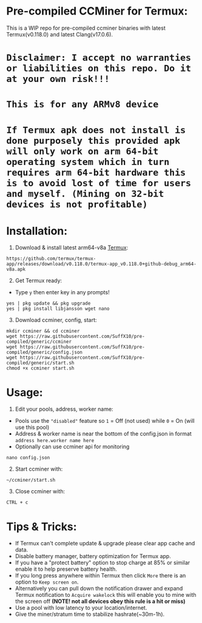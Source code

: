 # Pre-compiled CCMiner for Termux:
This is a WIP repo for pre-compiled ccminer binaries with latest Termux(v0.118.0) and latest Clang(v17.0.6).

# **`Disclaimer: I accept no warranties or liabilities on this repo. Do it at your own risk!!!`**

# **`This is for any ARMv8 device`**

# **`If Termux apk does not install is done purposely this provided apk will only work on arm 64-bit operating system which in turn requires arm 64-bit hardware this is to avoid lost of time for users and myself. (Mining on 32-bit devices is not profitable)`**

# Installation:
1. Download & install latest arm64-v8a [Termux](https://github.com/termux/termux-app/releases/download/v0.118.0/termux-app_v0.118.0+github-debug_arm64-v8a.apk):
```
https://github.com/termux/termux-app/releases/download/v0.118.0/termux-app_v0.118.0+github-debug_arm64-v8a.apk
```
2. Get Termux ready:
- Type `y` then enter key in any prompts!
```
yes | pkg update && pkg upgrade
yes | pkg install libjansson wget nano
```
3. Download ccminer, config, start:
```
mkdir ccminer && cd ccminer
wget https://raw.githubusercontent.com/SuffX10/pre-compiled/generic/ccminer
wget https://raw.githubusercontent.com/SuffX10/pre-compiled/generic/config.json
wget https://raw.githubusercontent.com/SuffX10/pre-compiled/generic/start.sh
chmod +x ccminer start.sh
```
# Usage:

1. Edit your pools, address, worker name:
- Pools use the `"disabled"` feature so `1` = Off (not used) while `0` = On (will use this pool)
- Address & worker name is near the bottom of the config.json in format `address here.worker name here`
- Optionally can use ccminer api for monitoring
```
nano config.json
```
2. Start ccminer with:
```
~/ccminer/start.sh
```
3. Close ccminer with:
```
CTRL + c
```
# Tips & Tricks:
- If Termux can't complete update & upgrade please clear app cache and data.
- Disable battery manager, battery optimization for Termux app.
- If you have a "protect battery" option to stop charge at 85% or similar enable it to help preserve battery health.
- If you long press anywhere within Termux then click `More` there is an option to `Keep screen on`.
- Alternatively you can pull down the notification drawer and expand Termux notification to `Acquire wakelock` this will enable you to mine with the screen off **(NOTE! not all devices obey this rule is a hit or miss)**
- Use a pool with low latency to your location/internet.
- Give the miner/stratum time to stabilize hashrate(~30m-1h).
